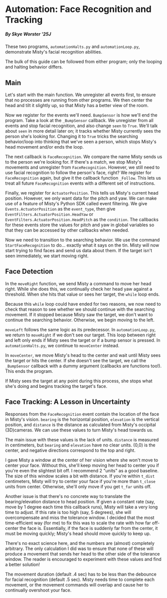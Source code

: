 # Automation: Face Recognition and Tracking

##### By Skye Worster '25J

These two programs, `automationHalts.py` and `automationLoop.py`, demonstrate Misty's facial recognition abilities.

The bulk of this guide can be followed from either program; only the looping and halting behavior differs.

## Main

Let's start with the main function. We unregister all events first, to ensure that no processes are running from other programs. We then center the head and tilt it slightly up, so that Misty has a better view of the room.

Now we register for the events we'll need. `BumpSensor` is how we'll end the program. Take a look at the `_BumpSensor` callback. We unregister from all events and stop facial recognition, and also change `seen` to `True`. We'll talk about `seen` in more detail later on; it tracks whether Misty currently sees the person she's looking for. Changing it to `True` tricks the searching behavior/loop into thinking that we've seen a person, which stops Misty's head movement and/or ends the loop.

The next callback is `FaceRecognition`. We compare the name Misty sends us to the person we're looking for. If there's a match, we stop Misty's movements and unregister from `FaceRecognition`. However, we still need to use facial recognition to follow the person's face, right? We register for `FaceRecognition` again, but give it the callback function `_Follow`. This lets us treat all future `FaceRecognition` events with a different set of instructions.

Finally, we register for `ActuatorPosition`. This tells us Misty's current head position. However, we only want data for the pitch and yaw. We can make use of a feature of Misty's Python SDK called event filtering. We give `Events.ActuatorPosition` as the `event_type`, then give `EventFilters.ActuatorPosition.HeadYaw` or `EventFilters.ActuatorPosition.HeadPitch` as the `condition`. The callbacks for these events store the values for pitch and yaw in global variables so that they can be accessed by other callbacks when needed.

Now we need to transition to the searching behavior. We use the command `StartFaceRecognition` to do... exactly what it says on the tin. Misty will now start trying to find faces and send us data about them. If the target isn't seen immediately, we start moving right.

## Face Detection

In the `moveRight` function, we send Misty a command to move her head right. While she does this, we continually check her head yaw against a threshold. When she hits that value or sees her target, the `while` loop ends.

Because this `while` loop could have ended for two reasons, we now need to check that reason to see whether we should continue with the searching movement. If it stopped because Misty saw the target, we don't want to continue the searching behavior. Otherwise, we begin moving to the left.

`moveLeft` follows the same logic as its predecessor. In `automationLoop.py`, we return to `moveRight` if we don't see our target. This loop between right and left only ends if Misty sees the target or if a bump sensor is pressed. In `automationHalts.py`, we continue to `moveCenter` instead.

In `moveCenter`, we move Misty's head to the center and wait until Misty sees the target or hits the center. If she doesn't see the target, we call the `_BumpSensor` callback with a dummy argument (callbacks are functions too!). This ends the program.

If Misty sees the target at any point during this process, she stops what she's doing and begins tracking the target's face.

## Face Tracking: A Lesson in Uncertainty

Responses from the `FaceRecognition` event contain the location of the face in Misty's vision. `bearing` is the horizontal position, `elevation` is the vertical position, and `distance` is the distance as calculated from Misty's occipital (3D)cameras. We can use these values to turn Misty's head towards us.

The main issue with these values is the lack of units. `distance` is measured in centimeters, but `bearing` and `elevation` have no clear units. (0,0) is the center, and negative directions correspond to the top and right.

I gave Misty a window at the center of her vision where she won't move to center your face. Without this, she'll keep moving her head to center you if you're even the slightest bit off. I recommend 2 "units" as a good baseline. The size of this window scales a bit with distance. If you're within `t_dist` centimeters, Misty will try to center your face if you're more than `t_close` units from center. Otherwise, she'll only move if you get `t_far` units off.

Another issue is that there's no concrete way to translate the bearing/elevation distance to head position. If given a constant rate (say, move by 1 degree each time this callback runs), Misty will take a very long time to adjust. If this rate is too high (say, 5 degrees), she will overcompensate and miss the tolerance window. I decided that the most time-efficient way (for me) to fix this was to scale the rate with how far off-center the face is. Essentially, if the face is suddenly far from the center, it must be moving quickly; Misty's head should move quickly to keep up.

There's no exact science here, and the numbers are (almost) completely arbitrary. The only calculation I did was to ensure that none of these will produce a movement that sends her head to the other side of the tolerance window. The reader is encouraged to experiment with these values and find a better solution!

The movement duration (default .4 sec) has to be less than the debounce for facial recognition (default .5 sec). Misty needs time to complete each movement, or the movement commands will overlap and cause her to continually overshoot your face.